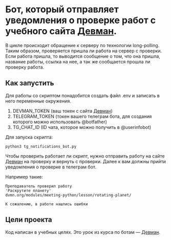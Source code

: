 # Бот, который отправляет уведомления о проверке работ с учебного сайта [Девман](https://dvmn.org).

В цикле происходит обращение к серверу по технологии long-polling. Таким образом, проверяется пришла ли работа на сервер с проверки. Если работа пришла, то выводится сообщение о том, что она пришла, название работы, ссылка на нее, а так же сообщается прошла ли проверку работа. 

## Как запустить

Для работы со скриптом понадобится создать файл .env и записать в него переменные окружения. 

1. DEVMAN_TOKEN (ваш токен с сайта [Девман](https://dvmn.org))
2. TELEGRAM_TOKEN (токен вашего телеграм бота, для создания которого можно использовать @botfather)
3. TG_CHAT_ID (ID чата, которое можно получить в @userinfobot)

Для запуска скрипта:

```python3
python3 tg_notifications_bot.py

```
Чтобы проверить работает ли скрипт, нужно отправить работу на сайте [Девман](https://dvmn.org) на проверку и вернуть с проверки. Далее к вам должны прийти уведомления о проверке в телеграм бот.

Например такие:

```telegram
Преподаватель проверил работу
'Раскрутите планету'
dvmn.org/modules/meeting-python/lesson/rotating-planet/

К сожалению, в работе нашлись ошибки
```

## Цели проекта

Код написан в учебных целях. Это урок из курса по ботам — [Девман](https://dvmn.org).